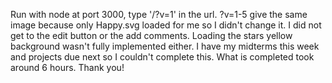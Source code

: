 Run with node at port 3000, type '/?v=1' in the url. ?v=1-5 give the same image because only Happy.svg loaded for me so I didn't change it. I did not get to the edit button or the add comments. Loading the stars yellow background wasn't fully implemented either. I have my midterms this week and projects due next so I couldn't complete this. What is completed took around 6 hours. Thank you!